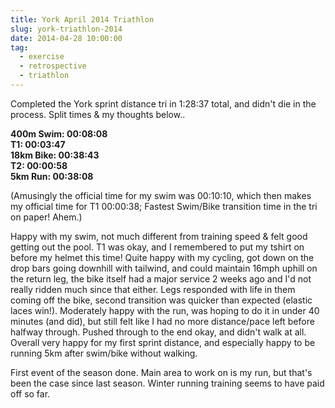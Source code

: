 ```yaml
---
title: York April 2014 Triathlon
slug: york-triathlon-2014
date: 2014-04-28 10:00:00
tag:
  - exercise
  - retrospective
  - triathlon
---
```


Completed the York sprint distance tri in 1:28:37 total, and didn't die in the process. Split times & my thoughts below..

**400m Swim: 00:08:08**  
**T1: 00:03:47**  
**18km Bike: 00:38:43**  
**T2: 00:00:58**  
**5km Run: 00:38:08**  

(Amusingly the official time for my swim was 00:10:10, which then makes my official time for T1 00:00:38; Fastest Swim/Bike transition time in the tri on paper! Ahem.)

Happy with my swim, not much different from training speed & felt good getting out the pool. T1 was okay, and I remembered to put my tshirt on before my helmet this time! Quite happy with my cycling, got down on the drop bars going downhill with tailwind, and could maintain 16mph uphill on the return leg, the bike itself had a major service 2 weeks ago and I'd not really ridden much since that either. Legs responded with life in them coming off the bike, second transition was quicker than expected (elastic laces win!). Moderately happy with the run, was hoping to do it in under 40 minutes (and did), but still felt like I had no more distance/pace left before halfway through. Pushed through to the end okay, and didn't walk at all. Overall very happy for my first sprint distance, and especially happy to be running 5km after swim/bike without walking.

First event of the season done. Main area to work on is my run, but that's been the case since last season. Winter running training seems to have paid off so far.
